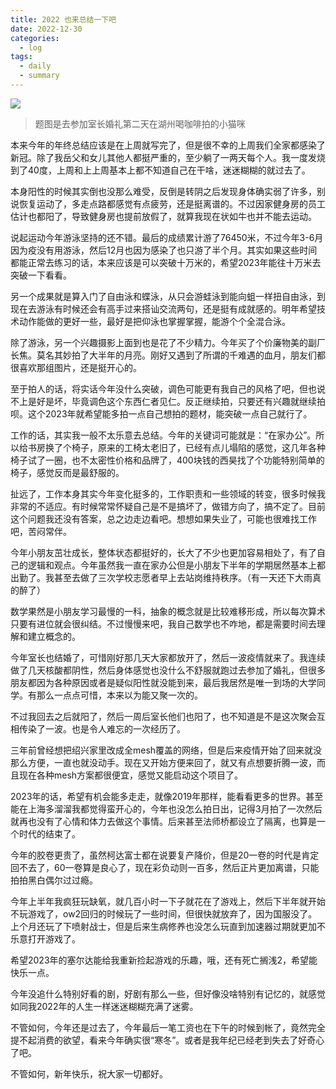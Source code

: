 ```yaml
---
title: 2022 也来总结一下吧
date: 2022-12-30 
categories:
  - log
tags: 
  - daily
  - summary
---
```


![](/assets/images/20221230.jpg)

>题图是去参加室长婚礼第二天在湖州喝咖啡拍的小猫咪

本来今年的年终总结应该是在上周就写完了，但是很不幸的上周我们全家都感染了新冠。除了我岳父和女儿其他人都挺严重的，至少躺了一两天每个人。我一度发烧到了40度，上周和上上周基本上都不知道自己在干啥，迷迷糊糊的就过去了。

本身阳性的时候其实倒也没那么难受，反倒是转阴之后发现身体确实弱了许多，别说恢复运动了，多走点路都感觉有点疲劳，还是挺离谱的。不过因家健身房的员工估计也都阳了，导致健身房也提前放假了，就算我现在状如牛也并不能去运动。

说起运动今年游泳坚持的还不错。最后的成绩累计游了76450米，不过今年3-6月因为疫没有用游泳，然后12月也因为感染了也只游了半个月。其实如果这些时间都能正常去练习的话，本来应该是可以突破十万米的，希望2023年能往十万米去突破一下看看。

另一个成果就是算入门了自由泳和蝶泳，从只会游蛙泳到能向蛆一样扭自由泳，到现在去游泳有时候还会有高手过来搭讪交流两句，还是挺有成就感的。明年希望技术动作能做的更好一些，最好是把仰泳也掌握掌握，能游个个全混合泳。

除了游泳，另一个兴趣摄影上面到也是花了不少精力。今年买了个价廉物美的副厂长焦。莫名其妙拍了大半年的月亮。刚好又遇到了所谓的千难遇的血月，朋友们都很喜欢那组图片，还是挺开心的。

至于拍人的话，将实话今年没什么突破，调色可能更有我自己的风格了吧，但也说不上是好是坏，毕竟调色这个东西仁者见仁。反正继续拍，只要还有兴趣就继续拍呗。这个2023年就希望能多拍一点自己想拍的题材，能突破一点自己就行了。

工作的话，其实我一般不太乐意去总结。今年的关键词可能就是：“在家办公”。所以给书房换了个椅子，原来的工椅太老旧了，已经有点儿塌陷的感觉，这几年各种椅子试了一圈，也不太密性价格和品牌了，400块钱的西昊找了个功能特别简单的椅子，感觉反而是最舒服的。

扯远了，工作本身其实今年变化挺多的，工作职责和一些领域的转变，很多时候我非常的不适应。有时候常常怀疑自己是不是搞坏了，做错方向了，搞不定了。目前这个问题我还没有答案，总之边走边看吧。想想如果失业了，可能也很难找工作吧，苦闷常伴。

今年小朋友茁壮成长，整体状态都挺好的，长大了不少也更加容易相处了，有了自己的逻辑和观点。今年虽然我一直在家办公但是小朋友下半年的学期居然基本上都出勤了。我甚至去做了三次学校志愿者早上去站岗维持秩序。（有一天还下大雨真的醉了）

数学果然是小朋友学习最慢的一科，抽象的概念就是比较难移形成，所以每次算术只要有进位就会很纠结。不过慢慢来吧，我自己数学也不咋地，都是需要时间去理解和建立概念的。

今年室长也结婚了，可惜刚好那几天大家都放开了，然后一波疫情就来了。我连续做了几天核酸都阴性，然后身体感觉也没什么不舒服就跑过去参加了婚礼，但很多朋友都因为各种原因或者是疑似阳性就没能到来，最后我居然是唯一到场的大学同学。有那么一点点可惜，本来以为能又聚一次的。

不过我回去之后就阳了，然后一周后室长他们也阳了，也不知道是不是这次聚会互相传染了一波。也是令人难忘的一次经历了。

三年前曾经想把绍兴家里改成全mesh覆盖的网络，但是后来疫情开始了回来就没那么方便，一直也就没动手。现在又开始方便来回了，就又有点想要折腾一波，而且现在各种mesh方案都很便宜，感觉又能启动这个项目了。

2023年的话，希望有机会能多走走，就像2019年那样，能看看更多的世界。甚至能在上海多溜溜我都觉得蛮开心的，今年也没怎么拍日出，记得3月拍了一次然后就再也没有了心情和体力去做这个事情。后来甚至法师桥都设立了隔离，也算是一个时代的结束了。

今年的胶卷更贵了，虽然柯达富士都在说要复产降价，但是20一卷的时代是肯定回不去了，60一卷算是良心了，现在彩负动则一百多，然后正片更加离谱，只能拍拍黑白偶尔过过瘾。

今年上半年我疯狂玩缺氧，就几百小时一下子就花在了游戏上，然后下半年就开始不玩游戏了，ow2回归的时候玩了一些时间，但很快就放弃了，因为国服没了。上个月还玩了下喷射战士，但是后来生病修养也没怎么玩直到加速器过期就更加不乐意打开游戏了。

希望2023年的塞尔达能给我重新捡起游戏的乐趣，哦，还有死亡搁浅2，希望能快乐一点。

今年没追什么特别好看的剧，好剧有那么一些，但好像没啥特别有记忆的，就感觉如同我2022年的人生一样迷迷糊糊充满了迷雾。

不管如何，今年还是过去了，今年最后一笔工资也在下午的时候到帐了，竟然完全提不起消费的欲望，看来今年确实很“寒冬”。或者是我年纪已经老到失去了好奇心了吧。

不管如何，新年快乐，祝大家一切都好。

